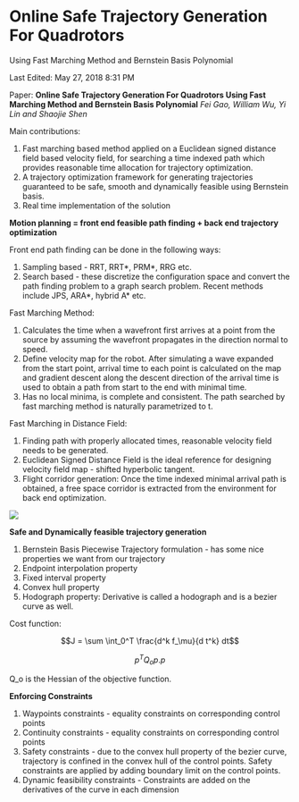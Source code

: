 # Online Safe Trajectory Generation For Quadrotors
Using Fast Marching Method and Bernstein Basis Polynomial

Last Edited: May 27, 2018 8:31 PM

Paper: **Online Safe Trajectory Generation For Quadrotors Using Fast Marching Method and Bernstein Basis Polynomial**
*Fei Gao, William Wu, Yi Lin and Shaojie Shen*

Main contributions: 

1. Fast marching based method applied on a Euclidean signed distance field based velocity field, for searching a time indexed path which provides reasonable time allocation for trajectory optimization. 
2. A trajectory optimization framework for generating trajectories guaranteed to be safe, smooth and dynamically feasible using Bernstein basis. 
3. Real time implementation of the solution

**Motion planning = front end feasible path finding + back end trajectory optimization** 

Front end path finding can be done in the following ways: 

1. Sampling based - RRT, RRT*, PRM*, RRG etc. 
2. Search based - these discretize the configuration space and convert the path finding problem to a graph search problem. Recent methods include JPS, ARA*, hybrid A* etc. 

Fast Marching Method: 

1. Calculates the time when a wavefront first arrives at a point from the source by assuming the wavefront propagates in the direction normal to speed. 
2. Define velocity map for the robot. After simulating a wave expanded from the start point, arrival time to each point is calculated on the map and gradient descent along the descent direction of the arrival time is used to obtain a path from start to the end with minimal time. 
3. Has no local minima, is complete and consistent. The path searched by fast marching method is naturally parametrized to t.

Fast Marching in Distance Field: 

1. Finding path with properly allocated times, reasonable velocity field needs to be generated. 
2. Euclidean Signed Distance Field is the ideal reference for designing velocity field map - shifted hyperbolic tangent. 
3. Flight corridor generation: Once the time indexed minimal arrival path is obtained, a free space corridor is extracted from the environment for back end optimization.  

![](https://www.notion.so/file/https%3A%2F%2Fs3-us-west-2.amazonaws.com%2Fsecure.notion-static.com%2F7c03368f-0497-4046-8c88-835842d15008%2FScreenShot2018-05-27at8.18.46PM.png)

**Safe and Dynamically feasible trajectory generation**

1. Bernstein Basis Piecewise Trajectory formulation - has some nice properties we want from our trajectory 
  1. Endpoint interpolation property 
  2. Fixed interval property 
  3. Convex hull property 
  4. Hodograph property: Derivative is called a hodograph and is a bezier curve as well. 

  Cost function:

  $$J = \sum \int_0^T \frac{d^k f_\mu}{d t^k} dt$$

  $$p^TQ_o p. p$$

  Q_o is the Hessian of the objective function.

  **Enforcing Constraints**

  1. Waypoints constraints - equality constraints on corresponding control points
  2. Continuity constraints - equality constraints on corresponding control points
  3. Safety constraints - due to the convex hull property of the bezier curve, trajectory is confined in the convex hull of the control points. Safety constraints are applied by adding boundary limit on the control points. 
  4. Dynamic feasibility constraints - Constraints are added on the derivatives of the curve in each dimension
